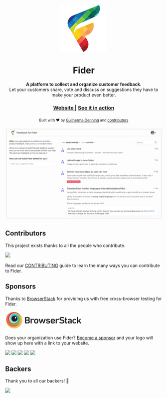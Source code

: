 <p align="center">
  <a href="https://getfider.com">
    <img src="etc/logo-small.png" />
  </a>
  <h1 align="center">Fider</h1>
  <div align="center">
    <strong>A platform to collect and organize customer feedback.</strong>
  </div>
  <div align="center">Let your customers share, vote and discuss on suggestions they have to make your product even better.</div>
</p>

<div align="center">
  <h3>
    <a href="https://getfider.com">
      Website
    </a>
    <span> | </span>
    <a href="https://feedback.fider.io/">
      See it in action
    </a>
  </h3>
</div>

<div align="center">
  <sub>Built with ❤︎ by <a href="https://github.com/goenning">Guilherme Oenning</a> and <a href="https://github.com/getfider/fider/graphs/contributors">contributors</a></sub>
</div>

<br />

<img src="etc/homepage.png">

## Contributors

This project exists thanks to all the people who contribute.

<a href="https://github.com/getfider/fider/graphs/contributors"><img src="https://opencollective.com/fider/contributors.svg?width=890&button=false" /></a>

Read our [CONTRIBUTING](CONTRIBUTING.md) guide to learn the many ways you can contribute to Fider.

## Sponsors

Thanks to [BrowserStack](https://browserstack.com/) for providing us with free cross-browser testing for Fider.

<a href="https://browserstack.com" target="_blank">
  <img src="etc/browserstack.png">
</a>

Does your organization use Fider? [Become a sponsor](https://opencollective.com/fider) and your logo will show up here with a link to your website.

<a href="https://opencollective.com/fider/sponsors/0/website" target="_blank"><img src="https://opencollective.com/fider/sponsors/0/avatar"></a>
<a href="https://opencollective.com/fider/sponsors/1/website" target="_blank"><img src="https://opencollective.com/fider/sponsors/1/avatar"></a>
<a href="https://opencollective.com/fider/sponsors/2/website" target="_blank"><img src="https://opencollective.com/fider/sponsors/2/avatar"></a>
<a href="https://opencollective.com/fider/sponsors/3/website" target="_blank"><img src="https://opencollective.com/fider/sponsors/3/avatar"></a>
<a href="https://opencollective.com/fider/sponsors/4/website" target="_blank"><img src="https://opencollective.com/fider/sponsors/4/avatar"></a>

## Backers

Thank you to all our backers! 🙏

<a href="https://opencollective.com/fider" target="_blank">
  <img src="https://opencollective.com/fider/backers.svg?width=890">
</a>
